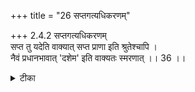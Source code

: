 +++
title = "26 सप्तगत्यधिकरणम्"

+++
2.4.2 सप्तगत्यधिकरणम्  
सप्त तु यदेति वाक्यात् सप्त प्राणा इति श्रुतेश्चापि ।  
नैवं प्रधानभावात् 'दशेम' इति वाक्यतः स्मरणात् ।। 36 ।।

<details><summary>टीका</summary>

2.4.2 सप्तगत्यधिकरणम् The कठोपनिषद् text explicitly states 'that the seven sense - organs are withdrawn from the obejcts in the state of trance' and the मुण्डक passage - sapta ime लोकाः etc., clearly speaks of the seven sense - organs as directed toward the seven worlds. Therefore it should be concluded that the sense - organs are seven only. This contention is not correct. The श्रुति दशेमे पुरुषे प्राणाःi आत्मा एकादशः and the गीता text clearly state that there are eleven sense - organs. Regarding the कठोपनिषद् passage which declare the sense organs as seven only, it is replied that it is only the ज्ञानेन्द्रिय-s which are necessary for meditation that are mentioned therein. Notes : 1. कठ् Up., II. vi.10. 2. मुण्ड् Up., II.i.8. 3. बृह् Up., V.ix. 4. 4. BG. DIII.5.
</details>

